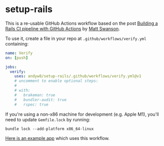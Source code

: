 # setup-rails

This is a re-usable GitHub Actions workflow based on the post [Building a Rails CI pipeline with GitHub Actions](https://boringrails.com/articles/building-a-rails-ci-pipeline-with-github-actions/) by [Matt Swanson](https://github.com/swanson).

To use it, create a file in your repo at `.github/workflows/verify.yml`
containing:

```yaml
name: Verify
on: [push]

jobs:
  verify:
    uses: andyw8/setup-rails/.github/workflows/verify.yml@v1
    # uncomment to enable optional steps:
    #
    # with:
    #   brakeman: true
    #   bundler-audit: true
    #   rspec: true
```

If you're using a non-x86 machine for development (e.g. Apple M1), you'll need to update `Gemfile.lock` by running:

```
bundle lock --add-platform x86_64-linux
```

[Here is an example app](https://github.com/andyw8/setup-rails-example-app) which uses this workflow.
